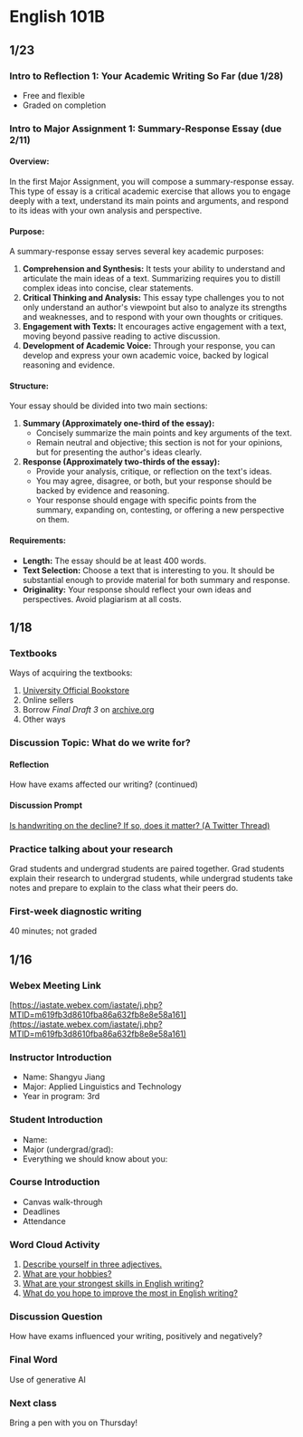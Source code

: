 # English 101B
## 1/23
### Intro to Reflection 1: Your Academic Writing So Far (due 1/28)
- Free and flexible
- Graded on completion
### Intro to Major Assignment 1: Summary-Response Essay (due 2/11)
#### Overview:
In the first Major Assignment, you will compose a summary-response essay. This type of essay is a critical academic exercise that allows you to engage deeply with a text, understand its main points and arguments, and respond to its ideas with your own analysis and perspective.
#### Purpose:
A summary-response essay serves several key academic purposes:
1. **Comprehension and Synthesis:** It tests your ability to understand and articulate the main ideas of a text. Summarizing requires you to distill complex ideas into concise, clear statements.
2. **Critical Thinking and Analysis:** This essay type challenges you to not only understand an author's viewpoint but also to analyze its strengths and weaknesses, and to respond with your own thoughts or critiques.
3. **Engagement with Texts:** It encourages active engagement with a text, moving beyond passive reading to active discussion.
4. **Development of Academic Voice:** Through your response, you can develop and express your own academic voice, backed by logical reasoning and evidence.
#### Structure:
Your essay should be divided into two main sections:
1. **Summary (Approximately one-third of the essay):**
   - Concisely summarize the main points and key arguments of the text.
   - Remain neutral and objective; this section is not for your opinions, but for presenting the author's ideas clearly.
2. **Response (Approximately two-thirds of the essay):**
   - Provide your analysis, critique, or reflection on the text's ideas.
   - You may agree, disagree, or both, but your response should be backed by evidence and reasoning.
   - Your response should engage with specific points from the summary, expanding on, contesting, or offering a new perspective on them.
#### Requirements:
- **Length:** The essay should be at least 400 words.
- **Text Selection:** Choose a text that is interesting to you. It should be substantial enough to provide material for both summary and response.
- **Originality:** Your response should reflect your own ideas and perspectives. Avoid plagiarism at all costs.

## 1/18
### Textbooks
Ways of acquiring the textbooks:
1. [University Official Bookstore](https://canvas.iastate.edu/courses/106509/external_tools/5445)
2. Online sellers
3. Borrow *Final Draft 3* on [archive.org](https://archive.org/details/finaldraft30000aqui)
4. Other ways
### Discussion Topic: What do we write for? 
#### Reflection
How have exams affected our writing? (continued)
#### Discussion Prompt
[Is handwriting on the decline? If so, does it matter? (A Twitter Thread)](https://twitter.com/njenfield/status/1358986320131940354)
### Practice talking about your research
Grad students and undergrad students are paired together. Grad students explain their research to undergrad students, while undergrad students take notes and prepare to explain to the class what their peers do.
### First-week diagnostic writing
40 minutes; not graded

## 1/16
### Webex Meeting Link
[https://iastate.webex.com/iastate/j.php?MTID=m619fb3d8610fba86a632fb8e8e58a161](https://iastate.webex.com/iastate/j.php?MTID=m619fb3d8610fba86a632fb8e8e58a161)
### Instructor Introduction
- Name: Shangyu Jiang 
- Major: Applied Linguistics and Technology  
- Year in program: 3rd
  
### Student Introduction
- Name:  
- Major (undergrad/grad):  
- Everything we should know about you:
  
### Course Introduction
- Canvas walk-through  
- Deadlines  
- Attendance
  
### Word Cloud Activity
1. [Describe yourself in three adjectives.](https://www.menti.com/al1v7n21x11d)  
2. [What are your hobbies?](https://www.menti.com/ald6swmycg76)  
3. [What are your strongest skills in English writing?](https://www.menti.com/al77jebxzxhv)  
4. [What do you hope to improve the most in English writing?](https://www.menti.com/alfa3exkffxk)
  
### Discussion Question
How have exams influenced your writing, positively and negatively?
  
### Final Word
Use of generative AI  
  
### Next class
Bring a pen with you on Thursday!
